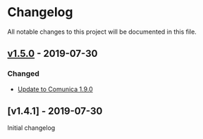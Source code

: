 # Changelog
All notable changes to this project will be documented in this file.

<a name="v1.5.0"></a>
## [v1.5.0](https://github.com/comunica/comunica-actor-init-sparql-hdt/tree/master/packages/actor-init-sparql-hdt/compare/v1.4.1...v1.5.0) - 2019-07-30

### Changed
* [Update to Comunica 1.9.0](https://github.com/comunica/comunica-actor-init-sparql-hdt/tree/master/packages/actor-init-sparql-hdt/commit/6c2185b23986c57bd9edea1a44cac65446d29bec)

<a name="v1.4.1"></a>
## [v1.4.1] - 2019-07-30

Initial changelog
